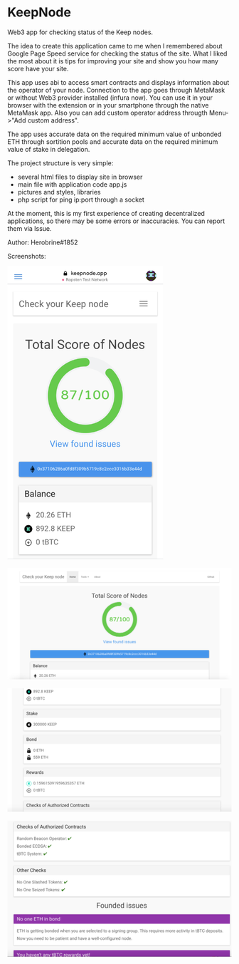 # KeepNode
Web3 app for checking status of the Keep nodes.

The idea to create this application came to me when I remembered about Google Page Speed service for checking the status of the site. What I liked the most about it is tips for improving your site and show you how many score have your site.

This app uses abi to access smart contracts and displays information about the operator of your node. Connection to the app goes through MetaMask or without Web3 provider installed (infura now). You can use it in your browser with the extension or in your smartphone through the native MetaMask app. Also you can add custom operator address througth Menu->"Add custom address".

The app uses accurate data on the required minimum value of unbonded ETH through sortition pools and accurate data on the required minimum value of stake in delegation.

The project structure is very simple:
- several html files to display site in browser
- main file with application code app.js
- pictures and styles, libraries
- php script for ping ip:port through a socket

At the moment, this is my first experience of creating decentralized applications, so there may be some errors or inaccuracies. You can report them via Issue.

Author: Herobrine#1852

Screenshots:

<img src="img/screenshots/screen4.png?raw=true" width="350"/><br><br>
<img src="img/screenshots/screen1.png?raw=true" width="600"/><br><br>
<img src="img/screenshots/screen2.png?raw=true" width="600"/><br><br>
<img src="img/screenshots/screen3.png?raw=true" width="600"/><br><br>
